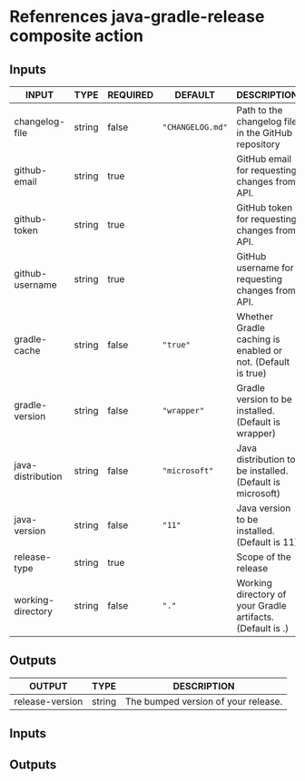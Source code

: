 # Refenrences java-gradle-release composite action

## Inputs

<!-- AUTO-DOC-INPUT:START - Do not remove or modify this section -->

| INPUT             | TYPE   | REQUIRED | DEFAULT          | DESCRIPTION                                                 |
| ----------------- | ------ | -------- | ---------------- | ----------------------------------------------------------- |
| changelog-file    | string | false    | `"CHANGELOG.md"` | Path to the changelog file in the GitHub repository         |
| github-email      | string | true     |                  | GitHub email for requesting changes from API.               |
| github-token      | string | true     |                  | GitHub token for requesting changes from API.               |
| github-username   | string | true     |                  | GitHub username for requesting changes from API.            |
| gradle-cache      | string | false    | `"true"`         | Whether Gradle caching is enabled or not. (Default is true) |
| gradle-version    | string | false    | `"wrapper"`      | Gradle version to be installed. (Default is wrapper)        |
| java-distribution | string | false    | `"microsoft"`    | Java distribution to be installed. (Default is microsoft)   |
| java-version      | string | false    | `"11"`           | Java version to be installed. (Default is 11)               |
| release-type      | string | true     |                  | Scope of the release                                        |
| working-directory | string | false    | `"."`            | Working directory of your Gradle artifacts. (Default is .)  |

<!-- AUTO-DOC-INPUT:END -->

## Outputs

<!-- AUTO-DOC-OUTPUT:START - Do not remove or modify this section -->

| OUTPUT          | TYPE   | DESCRIPTION                         |
| --------------- | ------ | ----------------------------------- |
| release-version | string | The bumped version of your release. |

<!-- AUTO-DOC-OUTPUT:END -->

## Inputs

## Outputs
